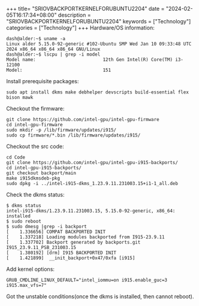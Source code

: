 +++
title= "SRIOVBACKPORTKERNELFORUBUNTU2204"
date = "2024-02-05T16:17:34+08:00"
description = "SRIOVBACKPORTKERNELFORUBUNTU2204"
keywords = ["Technology"]
categories = ["Technology"]
+++
Hardware/OS information:    

```
dash@alder:~$ uname -a
Linux alder 5.15.0-92-generic #102-Ubuntu SMP Wed Jan 10 09:33:48 UTC 2024 x86_64 x86_64 x86_64 GNU/Linux
dash@alder:~$ lscpu | grep -i model
Model name:                         12th Gen Intel(R) Core(TM) i3-12100
Model:                              151
```
Install prerequisite packages:    

```
sudo apt install dkms make debhelper devscripts build-essential flex bison mawk
```
Checkout the firmware:     

```
git clone https://github.com/intel-gpu/intel-gpu-firmware
cd intel-gpu-firmware
sudo mkdir -p /lib/firmware/updates/i915/
sudo cp firmware/*.bin /lib/firmware/updates/i915/
```
Checkout the src code:    

```
cd Code
git clone https://github.com/intel-gpu/intel-gpu-i915-backports/
cd intel-gpu-i915-backports/
git checkout backport/main
make i915dkmsdeb-pkg
sudo dpkg -i ../intel-i915-dkms_1.23.9.11.231003.15+i1-1_all.deb
```
Check the dkms status:    

```
$ dkms status
intel-i915-dkms/1.23.9.11.231003.15, 5.15.0-92-generic, x86_64: installed
$ sudo reboot
$ sudo dmesg |grep -i backport
[    1.336656] COMPAT BACKPORTED INIT
[    1.337218] Loading modules backported from I915-23.9.11
[    1.337702] Backport generated by backports.git I915_23.9.11_PSB_231003.15
[    1.380192] [drm] I915 BACKPORTED INIT 
[    1.421899]  __init_backport+0x47/0xfa [i915]

```
Add kernel options:    

```
GRUB_CMDLINE_LINUX_DEFAULT="intel_iommu=on i915.enable_guc=3 i915.max_vfs=7"
```
Got the unstable conditions(once the dkms is installed, then cannot reboot).       
